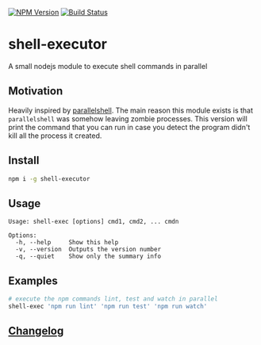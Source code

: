 [![NPM Version](http://img.shields.io/npm/v/shell-executor.svg?style=flat)](https://npmjs.org/package/shell-executor)
[![Build Status](http://img.shields.io/travis/royriojas/shell-executor.svg?style=flat)](https://travis-ci.org/royriojas/shell-executor)

# shell-executor
A small nodejs module to execute shell commands in parallel 

## Motivation
Heavily inspired by [parallelshell](https://github.com/keithamus/parallelshell). The main reason this module exists is that
`parallelshell` was somehow leaving zombie processes. This version will print the command that you can run in case you detect the 
program didn't kill all the process it created.

## Install

```bash
npm i -g shell-executor
```

## Usage

```
Usage: shell-exec [options] cmd1, cmd2, ... cmdn

Options:
  -h, --help     Show this help
  -v, --version  Outputs the version number
  -q, --quiet    Show only the summary info
```

## Examples

```bash
# execute the npm commands lint, test and watch in parallel
shell-exec 'npm run lint' 'npm run test' 'npm run watch' 
```

## [Changelog](./changelog.md)